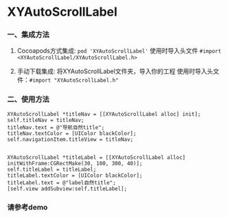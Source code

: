 # XYAutoScrollLabel
### 一、集成方法

1. Cocoapods方式集成: `pod 'XYAutoScrollLabel'`
   使用时导入头文件 `#import <XYAutoScrollLabel/XYAutoScrollLabel.h>` 

2. 手动下载集成: 将XYAutoScrollLabel文件夹，导入你的工程
   使用时导入头文件：`#import "XYAutoScrollLabel.h"`

### 二、使用方法
``` 
XYAutoScrollLabel *titleNav = [[XYAutoScrollLabel alloc] init];
self.titleNav = titleNav;
titleNav.text = @"导航自然title";
titleNav.textColor = [UIColor blackColor];
self.navigationItem.titleView = titleNav;


XYAutoScrollLabel *titleLabel = [[XYAutoScrollLabel alloc] initWithFrame:CGRectMake(30, 100, 300, 40)];
self.titleLabel = titleLabel;
titleLabel.textColor = [UIColor blackColor];
titleLabel.text = @"label自然title";
[self.view addSubview:self.titleLabel];
```
### 请参考demo
